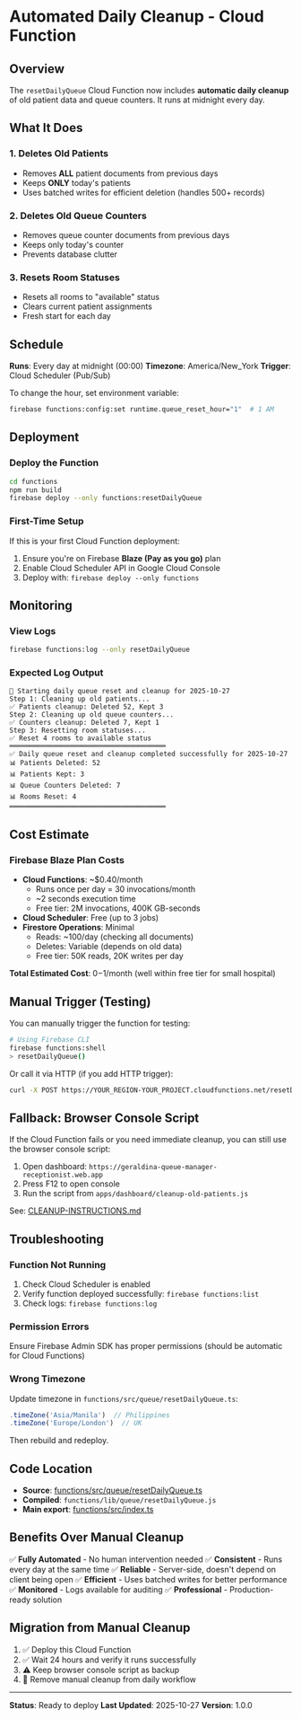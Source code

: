 # Automated Daily Cleanup - Cloud Function

## Overview

The `resetDailyQueue` Cloud Function now includes **automatic daily cleanup** of old patient data and queue counters. It runs at midnight every day.

## What It Does

### 1. Deletes Old Patients
- Removes **ALL** patient documents from previous days
- Keeps **ONLY** today's patients
- Uses batched writes for efficient deletion (handles 500+ records)

### 2. Deletes Old Queue Counters
- Removes queue counter documents from previous days
- Keeps only today's counter
- Prevents database clutter

### 3. Resets Room Statuses
- Resets all rooms to "available" status
- Clears current patient assignments
- Fresh start for each day

## Schedule

**Runs**: Every day at midnight (00:00)
**Timezone**: America/New_York
**Trigger**: Cloud Scheduler (Pub/Sub)

To change the hour, set environment variable:
```bash
firebase functions:config:set runtime.queue_reset_hour="1"  # 1 AM
```

## Deployment

### Deploy the Function
```bash
cd functions
npm run build
firebase deploy --only functions:resetDailyQueue
```

### First-Time Setup
If this is your first Cloud Function deployment:
1. Ensure you're on Firebase **Blaze (Pay as you go)** plan
2. Enable Cloud Scheduler API in Google Cloud Console
3. Deploy with: `firebase deploy --only functions`

## Monitoring

### View Logs
```bash
firebase functions:log --only resetDailyQueue
```

### Expected Log Output
```
🧹 Starting daily queue reset and cleanup for 2025-10-27
Step 1: Cleaning up old patients...
✅ Patients cleanup: Deleted 52, Kept 3
Step 2: Cleaning up old queue counters...
✅ Counters cleanup: Deleted 7, Kept 1
Step 3: Resetting room statuses...
✅ Reset 4 rooms to available status
═══════════════════════════════════════
✅ Daily queue reset and cleanup completed successfully for 2025-10-27
📊 Patients Deleted: 52
📊 Patients Kept: 3
📊 Queue Counters Deleted: 7
📊 Rooms Reset: 4
═══════════════════════════════════════
```

## Cost Estimate

### Firebase Blaze Plan Costs
- **Cloud Functions**: ~$0.40/month
  - Runs once per day = 30 invocations/month
  - ~2 seconds execution time
  - Free tier: 2M invocations, 400K GB-seconds
- **Cloud Scheduler**: Free (up to 3 jobs)
- **Firestore Operations**: Minimal
  - Reads: ~100/day (checking all documents)
  - Deletes: Variable (depends on old data)
  - Free tier: 50K reads, 20K writes per day

**Total Estimated Cost**: $0-$1/month (well within free tier for small hospital)

## Manual Trigger (Testing)

You can manually trigger the function for testing:

```bash
# Using Firebase CLI
firebase functions:shell
> resetDailyQueue()
```

Or call it via HTTP (if you add HTTP trigger):
```bash
curl -X POST https://YOUR_REGION-YOUR_PROJECT.cloudfunctions.net/resetDailyQueue
```

## Fallback: Browser Console Script

If the Cloud Function fails or you need immediate cleanup, you can still use the browser console script:

1. Open dashboard: `https://geraldina-queue-manager-receptionist.web.app`
2. Press F12 to open console
3. Run the script from `apps/dashboard/cleanup-old-patients.js`

See: [CLEANUP-INSTRUCTIONS.md](CLEANUP-INSTRUCTIONS.md)

## Troubleshooting

### Function Not Running
1. Check Cloud Scheduler is enabled
2. Verify function deployed successfully: `firebase functions:list`
3. Check logs: `firebase functions:log`

### Permission Errors
Ensure Firebase Admin SDK has proper permissions (should be automatic for Cloud Functions)

### Wrong Timezone
Update timezone in `functions/src/queue/resetDailyQueue.ts`:
```typescript
.timeZone('Asia/Manila')  // Philippines
.timeZone('Europe/London')  // UK
```

Then rebuild and redeploy.

## Code Location

- **Source**: [functions/src/queue/resetDailyQueue.ts](../functions/src/queue/resetDailyQueue.ts)
- **Compiled**: `functions/lib/queue/resetDailyQueue.js`
- **Main export**: [functions/src/index.ts](../functions/src/index.ts)

## Benefits Over Manual Cleanup

✅ **Fully Automated** - No human intervention needed
✅ **Consistent** - Runs every day at the same time
✅ **Reliable** - Server-side, doesn't depend on client being open
✅ **Efficient** - Uses batched writes for better performance
✅ **Monitored** - Logs available for auditing
✅ **Professional** - Production-ready solution

## Migration from Manual Cleanup

1. ✅ Deploy this Cloud Function
2. ✅ Wait 24 hours and verify it runs successfully
3. ⚠️ Keep browser console script as backup
4. 📅 Remove manual cleanup from daily workflow

---

**Status**: Ready to deploy
**Last Updated**: 2025-10-27
**Version**: 1.0.0
